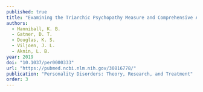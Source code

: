 ```yaml
---
published: true
title: "Examining the Triarchic Psychopathy Measure and Comprehensive Assessment of Psychopathic Personality in Self-Identified Offender Populations"
authors:
  - Hanniball, K. B.
  - Gatner, D. T.
  - Douglas, K. S.
  - Viljoen, J. L.
  - Aknin, L. B.
year: 2019
doi: "10.1037/per0000333"
url: "https://pubmed.ncbi.nlm.nih.gov/30816778/"
publication: "Personality Disorders: Theory, Research, and Treatment"
order: 3
---
```


